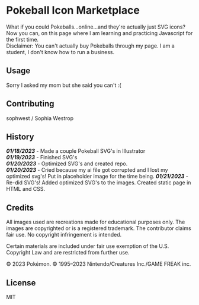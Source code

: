 # Pokeball Icon Marketplace

What if you could Pokeballs...online...and they're actually just SVG icons? Now you can, on this page where I am learning and practicing Javascript for the first time.  
Disclaimer: You can't actually buy Pokeballs through my page. I am a student, I don't know how to run a business.  

## Usage

Sorry I asked my mom but she said you can't :(

## Contributing

sophwest / Sophia Westrop

## History

***01/18/2023*** - Made a couple Pokeball SVG's in Illustrator  
***01/19/2023*** - Finished SVG's  
***01/20/2023*** - Optimized SVG's and created repo.  
***01/20/2023*** - Cried because my ai file got corrupted and I lost my optimized svg's! Put in placeholder image for the time being.
***01/21/2023*** - Re-did SVG's! Added optimized SVG's to the images. Created static page in HTML and CSS.

## Credits

All images used are recreations made for educational purposes only. The images are copyrighted or is a registered trademark. The contributor claims fair use. No copyright infringement is intended.

Certain materials are included under fair use exemption of the U.S. Copyright Law and are restricted from further use.

© 2023 Pokémon. © 1995–2023 Nintendo/Creatures Inc./GAME FREAK inc.

## License

MIT
